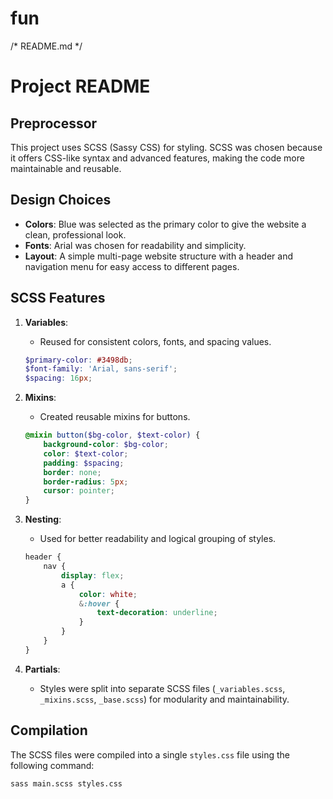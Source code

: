 # fun

/* README.md */
# Project README

## Preprocessor
This project uses SCSS (Sassy CSS) for styling. SCSS was chosen because it offers CSS-like syntax and advanced features, making the code more maintainable and reusable.

## Design Choices
- **Colors**: Blue was selected as the primary color to give the website a clean, professional look.
- **Fonts**: Arial was chosen for readability and simplicity.
- **Layout**: A simple multi-page website structure with a header and navigation menu for easy access to different pages.

## SCSS Features
1. **Variables**:
   - Reused for consistent colors, fonts, and spacing values.
   ```scss
   $primary-color: #3498db;
   $font-family: 'Arial, sans-serif';
   $spacing: 16px;
   ```

2. **Mixins**:
   - Created reusable mixins for buttons.
   ```scss
   @mixin button($bg-color, $text-color) {
       background-color: $bg-color;
       color: $text-color;
       padding: $spacing;
       border: none;
       border-radius: 5px;
       cursor: pointer;
   }
   ```

3. **Nesting**:
   - Used for better readability and logical grouping of styles.
   ```scss
   header {
       nav {
           display: flex;
           a {
               color: white;
               &:hover {
                   text-decoration: underline;
               }
           }
       }
   }
   ```

4. **Partials**:
   - Styles were split into separate SCSS files (`_variables.scss`, `_mixins.scss`, `_base.scss`) for modularity and maintainability.

## Compilation
The SCSS files were compiled into a single `styles.css` file using the following command:
```bash
sass main.scss styles.css
```
